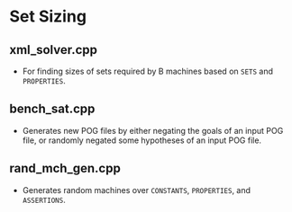# Set Sizing
## xml_solver.cpp
- For finding sizes of sets required by B machines based on `SETS` and `PROPERTIES`.
## bench_sat.cpp
- Generates new POG files by either negating the goals of an input POG file, or randomly negated some hypotheses of an input POG file.
## rand_mch_gen.cpp
- Generates random machines over `CONSTANTS`, `PROPERTIES`, and `ASSERTIONS`.